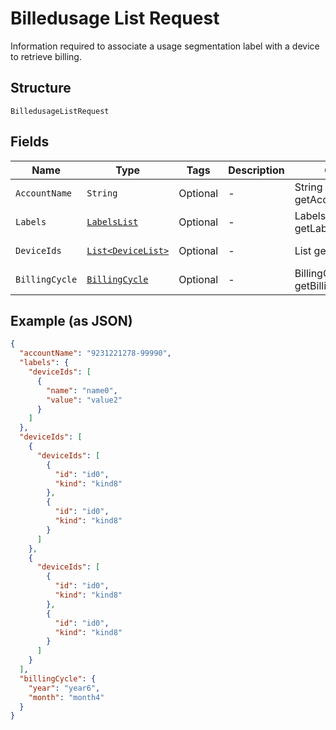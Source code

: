 
# Billedusage List Request

Information required to associate a usage segmentation label with a device to retrieve billing.

## Structure

`BilledusageListRequest`

## Fields

| Name | Type | Tags | Description | Getter | Setter |
|  --- | --- | --- | --- | --- | --- |
| `AccountName` | `String` | Optional | - | String getAccountName() | setAccountName(String accountName) |
| `Labels` | [`LabelsList`](../../doc/models/labels-list.md) | Optional | - | LabelsList getLabels() | setLabels(LabelsList labels) |
| `DeviceIds` | [`List<DeviceList>`](../../doc/models/device-list.md) | Optional | - | List<DeviceList> getDeviceIds() | setDeviceIds(List<DeviceList> deviceIds) |
| `BillingCycle` | [`BillingCycle`](../../doc/models/billing-cycle.md) | Optional | - | BillingCycle getBillingCycle() | setBillingCycle(BillingCycle billingCycle) |

## Example (as JSON)

```json
{
  "accountName": "9231221278-99990",
  "labels": {
    "deviceIds": [
      {
        "name": "name0",
        "value": "value2"
      }
    ]
  },
  "deviceIds": [
    {
      "deviceIds": [
        {
          "id": "id0",
          "kind": "kind8"
        },
        {
          "id": "id0",
          "kind": "kind8"
        }
      ]
    },
    {
      "deviceIds": [
        {
          "id": "id0",
          "kind": "kind8"
        },
        {
          "id": "id0",
          "kind": "kind8"
        }
      ]
    }
  ],
  "billingCycle": {
    "year": "year6",
    "month": "month4"
  }
}
```

